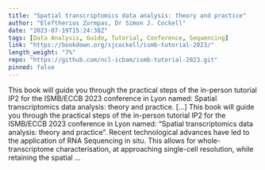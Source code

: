 ```yaml
---
title: "Spatial transcriptomics data analysis: theory and practice"
author: "Eleftherios Zormpas, Dr Simon J. Cockell"
date: "2023-07-19T15:24:38Z"
tags: [Data Analysis, Guide, Tutorial, Conference, Sequencing]
link: "https://bookdown.org/sjcockell/ismb-tutorial-2023/"
length_weight: "7%"
repo: "https://github.com/ncl-icbam/ismb-tutorial-2023.git"
pinned: false
---
```


This book will guide you through the practical steps of the in-person tutorial IP2 for the ISMB/ECCB 2023 conference in Lyon named: Spatial transcriptomics data analysis: theory and practice. [...] This book will guide you through the practical steps of the in-person tutorial IP2 for the ISMB/ECCB 2023 conference in Lyon named: “Spatial transcriptomics data analysis: theory and practice”. Recent technological advances have led to the application of RNA Sequencing in situ. This allows for whole-transcriptome characterisation, at approaching single-cell resolution, while retaining the spatial ...
